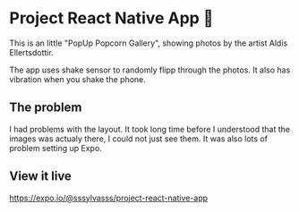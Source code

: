 # Project React Native App 📱

This is an little "PopUp Popcorn Gallery", showing photos by the artist Aldis Ellertsdottir.

The app uses shake sensor to randomly flipp through the photos. It also has vibration when you shake the phone.

## The problem

I had problems with the layout. It took long time before I understood that the images was actualy there, I could not just see them. It was also lots of problem setting up Expo.

## View it live

https://expo.io/@sssylvasss/project-react-native-app
